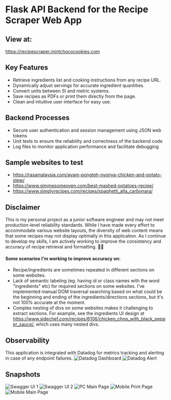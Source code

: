 # Flask API Backend for the Recipe Scraper Web App

## View at:
https://recipescraper.mintchococookies.com

## Key Features
- Retrieve ingredients list and cooking instructions from any recipe URL.
- Dynamically adjust servings for accurate ingredient quantities.
- Convert units between SI and metric systems.
- Save recipes as PDFs or print them directly from the page.
- Clean and intuitive user interface for easy use.

## Backend Processes
- Secure user authentication and session management using JSON web tokens
- Unit tests to ensure the reliability and correctness of the backend code
- Log files to monitor application performance and facilitate debugging

## Sample websites to test
- https://rasamalaysia.com/ayam-pongteh-nyonya-chicken-and-potato-stew/
- https://www.gimmesomeoven.com/best-mashed-potatoes-recipe/
- https://www.simplyrecipes.com/recipes/spaghetti_alla_carbonara/

## Disclaimer
This is my personal project as a junior software engineer and may not meet production-level reliability standards. While I have made every effort to accommodate various website layouts, the diversity of web content means that some recipes may not display optimally in this application. As I continue to develop my skills, I am actively working to improve the consistency and accuracy of recipe retrieval and formatting. 🚀💪

#### Some scenarios I'm working to improve accuracy on:
- Recipe/ingredients are sometimes repeated in different sections on some websites.
- Lack of semantic labeling (eg. having id or class names with the word "ingredients" etc) for required sections on some websites. I've implemented manual DOM traversal searching based on what could be the beginning and ending of the ingredients/directions sections, but it's not 100% accurate at the moment.
- Complex nesting of divs on some websites makes it challenging to extract sections. For example, see the ingredients UI design at https://www.sidechef.com/recipes/6106/chicken_chop_with_black_pepper_sauce/, which uses many nested divs.

## Observability
This application is integrated with Datadog for metrics tracking and alerting in case of any endpoint failures.
![Datadog Dashboard](images/datadog-dashboard.png)
![Datadog Alert](images/datadog-alert.png)

## Snapshots
![Swagger UI 1](../images/recipe-scraper5.PNG)
![Swagger UI 2](../images/recipe-scraper4.PNG)
![PC Main Page](../images/recipe-scraper1.png)
![Mobile Print Page](../images/recipe-scraper2.png)
![Mobile Main Page](../images/recipe-scraper3.png)
